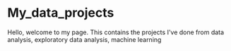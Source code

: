 # My_data_projects
Hello, welcome to my page. This contains the projects I've done from data analysis, exploratory data analysis, machine learning
